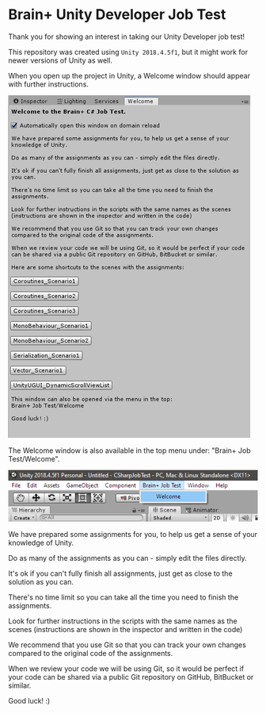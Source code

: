 # Brain+ Unity Developer Job Test
Thank you for showing an interest in taking our Unity Developer job test!

This repository was created using `Unity 2018.4.5f1`, but it might work for newer versions of Unity as well.

When you open up the project in Unity, a Welcome window should appear with further instructions.

![](.github/Welcome.png)

The Welcome window is also available in the top menu under: "Brain+ Job Test/Welcome".

![](.github/Menu.png)

We have prepared some assignments for you, to help us get a sense of your knowledge of Unity.

Do as many of the assignments as you can - simply edit the files directly.

It's ok if you can't fully finish all assignments, just get as close to the solution as you can.

There's no time limit so you can take all the time you need to finish the assignments.

Look for further instructions in the scripts with the same names as the scenes (instructions are shown in the inspector and written in the code)

We recommend that you use Git so that you can track your own changes compared to the original code of the assignments.

When we review your code we will be using Git, so it would be perfect if your code can be shared via a public Git repository on GitHub, BitBucket or similar.

Good luck! :)
